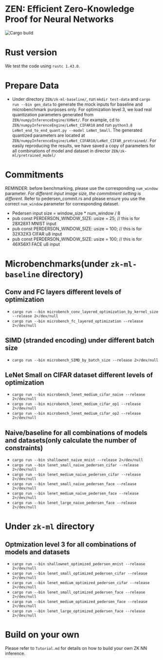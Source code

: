 # ZEN: Efficient Zero-Knowledge Proof for Neural Networks

![Cargo build](https://github.com/UCSB-TDS/ZEN/workflows/rust.yml/badge.svg)

# Rust version
We test the code using `rustc 1.43.0`.

# Prepare Data
* Under directory `ZEN/zk-ml-baseline/`, run `mkdir test-data` and `cargo run --bin gen_data` to generate the mock inputs for baseline and microbenchmark purposes only. For optimization level 3, we load real quantization parameters generated from `ZEN/numpyInferenceEngine/XXNet/`. For example, cd to `ZEN/numpyInferenceEngine/LeNet_CIFAR10` and run `python3.8 LeNet_end_to_end_quant.py --model LeNet_Small`. The generated quantized parameters are located at `ZEN/numpyInferenceEngine/LeNet_CIFAR10/LeNet_CIFAR_pretrained/`. For easily reproducing the results, we have saved a copy of parameters for all combinations of model and dataset in director `ZEN/zk-ml/pretrained_model/`


# Commitments

REMINDER: before benchmarking, please use the corresponding `num_window` parameter. *For different input image size, the commitment setting is different*. Refer to pedersen_commit.rs and please ensure you use the correct `num_window` parameter for corresponding dataset.
* Pedersen input size = window_size * num_window / 8
* pub const PERDERSON_WINDOW_SIZE: usize = 25; // this is for 28X28X1 MNIST input
* pub const PERDERSON_WINDOW_SIZE: usize = 100; // this is for 32X32X3 CIFAR u8 input
* pub const PERDERSON_WINDOW_SIZE: usize = 100; // this is for 46X56X1 FACE u8 input

# Microbenchmarks(under `zk-ml-baseline` directory)

## Conv and FC layers different levels of optimization
* `cargo run --bin microbench_conv_layered_optimization_by_kernel_size --release 2>/dev/null`
* `cargo run --bin microbench_fc_layered_optimization --release 2>/dev/null`

## SIMD (stranded encoding) under different batch size
* `cargo run --bin microbench_SIMD_by_batch_size --release 2>/dev/null`

## LeNet Small on CIFAR dataset different levels of optimization 
* `cargo run --bin microbench_lenet_medium_cifar_naive --release 2>/dev/null` 
* `cargo run --bin microbench_lenet_medium_cifar_op1 --release 2>/dev/null` 
* `cargo run --bin microbench_lenet_medium_cifar_op2 --release 2>/dev/null` 

## Naive/baseline for all combinations of models and datasets(only calculate the number of constraints)
* `cargo run --bin shallownet_naive_mnist --release 2>/dev/null`
* `cargo run --bin lenet_small_naive_pedersen_cifar --release 2>/dev/null`
* `cargo run --bin lenet_medium_naive_pedersen_cifar --release 2>/dev/null`
* `cargo run --bin lenet_small_naive_pedersen_face --release 2>/dev/null`
* `cargo run --bin lenet_medium_naive_pedersen_face --release 2>/dev/null`
* `cargo run --bin lenet_large_naive_pedersen_face --release 2>/dev/null`
  




# Under `zk-ml` directory
## Optmization level 3 for all combinations of models and datasets
* `cargo run --bin shallownet_optimized_pedersen_mnist --release 2>/dev/null`
* `cargo run --bin lenet_small_optimized_pedersen_cifar --release 2>/dev/null`
* `cargo run --bin lenet_medium_optimized_pedersen_cifar --release 2>/dev/null`
* `cargo run --bin lenet_small_optimized_pedersen_face --release 2>/dev/null`
* `cargo run --bin lenet_medium_optimized_pedersen_face --release 2>/dev/null`
* `cargo run --bin lenet_large_optimized_pedersen_face --release 2>/dev/null`



# Build on your own

Please refer to `Tutorial.md` for details on how to build your own ZK NN inference.




